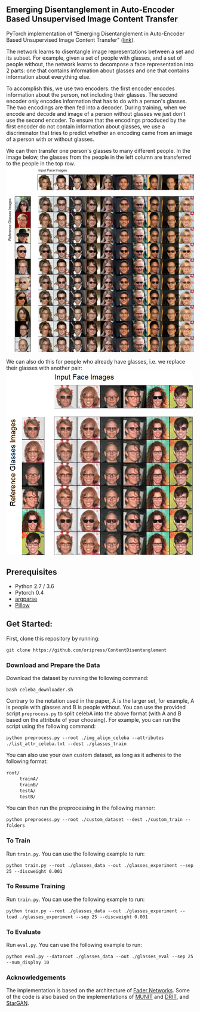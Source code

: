 ## Emerging Disentanglement in Auto-Encoder Based Unsupervised Image Content Transfer

PyTorch implementation of "Emerging Disentanglement in Auto-Encoder Based Unsupervised Image Content Transfer" ([link](https://openreview.net/pdf?id=BylE1205Fm)).


The network learns to disentangle image representations between a set and its subset. For example, given a set of people with glasses, and a set of people without, the network
learns to decompose a face representation into 2 parts: one that contains information about glasses and one that contains information about everything else.

To accomplish this, we use two encoders: the first encoder encodes information about the person, not including their glasses. The second encoder only encodes information that has to do with a person's glasses. The two encodings are then fed into a decoder. During training, when we encode and decode and image of a person without glasses we just don't use the second encoder. To ensure that the encodings procduced by the first encoder do not contain information about glasses, we use a discriminator that tries to predict whether an encoding came from an image of a person with or without glasses.

We can then transfer one person's glasses to many different people. In the image below, the glasses from the people in
the left column are transferred to the people in the top row.
<img src="images/gls_mat_clear.png" width="1200px">

We can also do this for people who already have glasses, i.e. we replace their glasses with another pair:
<img src="images/gls_swap_clear.png" width="500px">


## Prerequisites
- Python 2.7 / 3.6
- Pytorch 0.4
- [argparse](https://docs.python.org/2/howto/argparse.html)
- [Pillow](https://pillow.readthedocs.io/en/5.3.x/)

## Get Started:
First, clone this repository by running:
```
git clone https://github.com/oripress/ContentDisentanglement
```
### Download and Prepare the Data
Download the dataset by running the following command:
```
bash celeba_downloader.sh
```
Contrary to the notation used in the paper, A is the larger set, for example, A is people with glasses and B is people without.
You can use the provided script ```preprocess.py``` to split celebA into the above format (with A and B based on the attribute of your choosing).
For example, you can run the script using the following command:
```
python preprocess.py --root ./img_align_celeba --attributes ./list_attr_celeba.txt --dest ./glasses_train
```
You can also use your own custom dataset, as long as it adheres to the following format:
```
root/
     trainA/
     trainB/
     testA/
     testB/
```
You can then run the preprocessing in the following manner:
```
python preprocess.py --root ./custom_dataset --dest ./custom_train --folders
```

### To Train
Run ```train.py```. You can use the following example to run:
```
python train.py --root ./glasses_data --out ./glasses_experiment --sep 25 --discweight 0.001
```

### To Resume Training
Run ```train.py```. You can use the following example to run:
```
python train.py --root ./glasses_data --out ./glasses_experiment --load ./glasses_experiment --sep 25 --discweight 0.001
```

### To Evaluate
Run ```eval.py```. You can use the following example to run:
```
python eval.py --dataroot ./glasses_data --out ./glasses_eval --sep 25 --num_display 10
```

### Acknowledgements
The implementation is based on the architecture of [Fader Networks](https://github.com/facebookresearch/FaderNetworks).
Some of the code is also based on the implementations of [MUNIT](https://github.com/NVlabs/MUNIT) and [DRIT](https://github.com/HsinYingLee/DRIT), and [StarGAN](https://github.com/yunjey/StarGAN).
